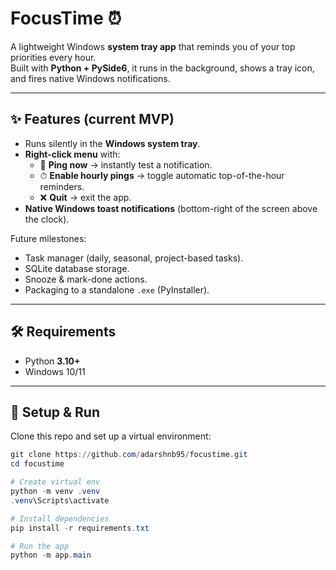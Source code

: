 # FocusTime ⏰  
A lightweight Windows **system tray app** that reminds you of your top priorities every hour.  
Built with **Python + PySide6**, it runs in the background, shows a tray icon, and fires native Windows notifications.  

---

## ✨ Features (current MVP)
- Runs silently in the **Windows system tray**.  
- **Right-click menu** with:
  - 🔔 **Ping now** → instantly test a notification.  
  - ⏱ **Enable hourly pings** → toggle automatic top-of-the-hour reminders.  
  - ❌ **Quit** → exit the app.  
- **Native Windows toast notifications** (bottom-right of the screen above the clock).  

Future milestones:  
- Task manager (daily, seasonal, project-based tasks).  
- SQLite database storage.  
- Snooze & mark-done actions.  
- Packaging to a standalone `.exe` (PyInstaller).  

---

## 🛠 Requirements
- Python **3.10+**  
- Windows 10/11  

---

## 🚀 Setup & Run
Clone this repo and set up a virtual environment:

```powershell
git clone https://github.com/adarshnb95/focustime.git
cd focustime

# Create virtual env
python -m venv .venv
.venv\Scripts\activate

# Install dependencies
pip install -r requirements.txt

# Run the app
python -m app.main
